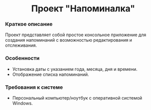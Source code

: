<h1 align="center">Проект "Напоминалка"</h1>
<h3>Краткое описание</h3>
Проект представляет собой простое консольное приложение для создания напоминаний с возможностью редактирования и отслеживания.
<h3>Особенности</h3>
<ul>
 <li>Установка даты с указанием года, месяца, дня и времени.</li>
 <li>Отображение списка напоминаний.</li>
</ul>
<h3>Требования к системе</h3>
<ul>
 <li>Персональный компьютер/ноутбук с оперативной системой Windows.</li>
</ul>
